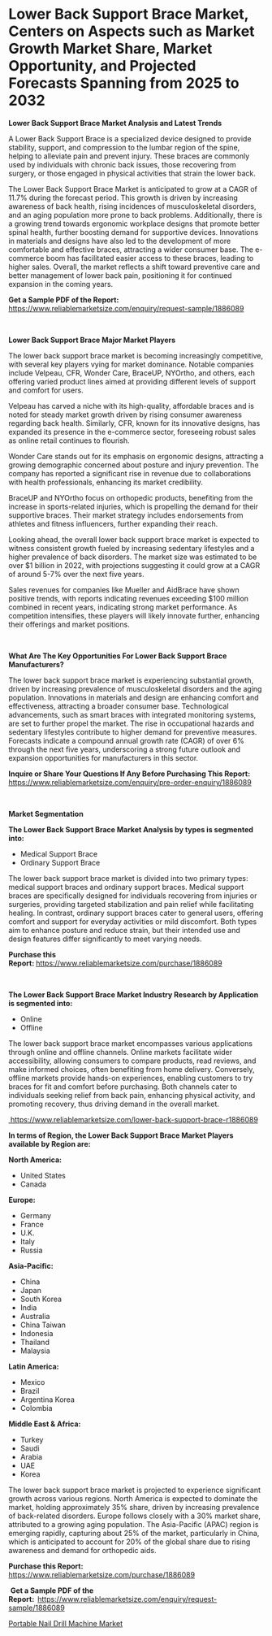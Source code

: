 <p><h1>Lower Back Support Brace Market, Centers on Aspects such as Market Growth Market Share, Market Opportunity, and Projected Forecasts Spanning from 2025 to 2032</h1></p><p><strong>Lower Back Support Brace Market Analysis and Latest Trends</strong></p>
<p><p>A Lower Back Support Brace is a specialized device designed to provide stability, support, and compression to the lumbar region of the spine, helping to alleviate pain and prevent injury. These braces are commonly used by individuals with chronic back issues, those recovering from surgery, or those engaged in physical activities that strain the lower back.</p><p>The Lower Back Support Brace Market is anticipated to grow at a CAGR of 11.7% during the forecast period. This growth is driven by increasing awareness of back health, rising incidences of musculoskeletal disorders, and an aging population more prone to back problems. Additionally, there is a growing trend towards ergonomic workplace designs that promote better spinal health, further boosting demand for supportive devices. Innovations in materials and designs have also led to the development of more comfortable and effective braces, attracting a wider consumer base. The e-commerce boom has facilitated easier access to these braces, leading to higher sales. Overall, the market reflects a shift toward preventive care and better management of lower back pain, positioning it for continued expansion in the coming years.</p></p>
<p><strong>Get a Sample PDF of the Report:&nbsp;</strong> <a href="https://www.reliablemarketsize.com/enquiry/request-sample/1886089?utm_campaign=2212&utm_medium=2&utm_source=Github&utm_content=ia&utm_term=09022025&utm_id=lower-back-support-brace">https://www.reliablemarketsize.com/enquiry/request-sample/1886089</a></p>
<p>&nbsp;</p>
<p><strong>Lower Back Support Brace Major Market Players</strong></p>
<p><p>The lower back support brace market is becoming increasingly competitive, with several key players vying for market dominance. Notable companies include Velpeau, CFR, Wonder Care, BraceUP, NYOrtho, and others, each offering varied product lines aimed at providing different levels of support and comfort for users.</p><p>Velpeau has carved a niche with its high-quality, affordable braces and is noted for steady market growth driven by rising consumer awareness regarding back health. Similarly, CFR, known for its innovative designs, has expanded its presence in the e-commerce sector, foreseeing robust sales as online retail continues to flourish.</p><p>Wonder Care stands out for its emphasis on ergonomic designs, attracting a growing demographic concerned about posture and injury prevention. The company has reported a significant rise in revenue due to collaborations with health professionals, enhancing its market credibility.</p><p>BraceUP and NYOrtho focus on orthopedic products, benefiting from the increase in sports-related injuries, which is propelling the demand for their supportive braces. Their market strategy includes endorsements from athletes and fitness influencers, further expanding their reach.</p><p>Looking ahead, the overall lower back support brace market is expected to witness consistent growth fueled by increasing sedentary lifestyles and a higher prevalence of back disorders. The market size was estimated to be over $1 billion in 2022, with projections suggesting it could grow at a CAGR of around 5-7% over the next five years.</p><p>Sales revenues for companies like Mueller and AidBrace have shown positive trends, with reports indicating revenues exceeding $100 million combined in recent years, indicating strong market performance. As competition intensifies, these players will likely innovate further, enhancing their offerings and market positions.</p></p>
<p>&nbsp;</p>
<p><strong>What Are The Key Opportunities For Lower Back Support Brace Manufacturers?</strong></p>
<p><p>The lower back support brace market is experiencing substantial growth, driven by increasing prevalence of musculoskeletal disorders and the aging population. Innovations in materials and design are enhancing comfort and effectiveness, attracting a broader consumer base. Technological advancements, such as smart braces with integrated monitoring systems, are set to further propel the market. The rise in occupational hazards and sedentary lifestyles contribute to higher demand for preventive measures. Forecasts indicate a compound annual growth rate (CAGR) of over 6% through the next five years, underscoring a strong future outlook and expansion opportunities for manufacturers in this sector.</p></p>
<p><strong>Inquire or Share Your Questions If Any Before Purchasing This Report:</strong> <a href="https://www.reliablemarketsize.com/enquiry/pre-order-enquiry/1886089?utm_campaign=2212&utm_medium=2&utm_source=Github&utm_content=ia&utm_term=09022025&utm_id=lower-back-support-brace">https://www.reliablemarketsize.com/enquiry/pre-order-enquiry/1886089</a></p>
<p>&nbsp;</p>
<p><strong>Market Segmentation</strong></p>
<p><strong>The Lower Back Support Brace Market Analysis by types is segmented into:</strong></p>
<p><ul><li>Medical Support Brace</li><li>Ordinary Support Brace</li></ul></p>
<p><p>The lower back support brace market is divided into two primary types: medical support braces and ordinary support braces. Medical support braces are specifically designed for individuals recovering from injuries or surgeries, providing targeted stabilization and pain relief while facilitating healing. In contrast, ordinary support braces cater to general users, offering comfort and support for everyday activities or mild discomfort. Both types aim to enhance posture and reduce strain, but their intended use and design features differ significantly to meet varying needs.</p></p>
<p><strong>Purchase this Report:&nbsp;</strong><a href="https://www.reliablemarketsize.com/purchase/1886089?utm_campaign=2212&utm_medium=2&utm_source=Github&utm_content=ia&utm_term=09022025&utm_id=lower-back-support-brace">https://www.reliablemarketsize.com/purchase/1886089</a></p>
<p>&nbsp;</p>
<p><strong>The Lower Back Support Brace Market Industry Research by Application is segmented into:</strong></p>
<p><ul><li>Online</li><li>Offline</li></ul></p>
<p><p>The lower back support brace market encompasses various applications through online and offline channels. Online markets facilitate wider accessibility, allowing consumers to compare products, read reviews, and make informed choices, often benefiting from home delivery. Conversely, offline markets provide hands-on experiences, enabling customers to try braces for fit and comfort before purchasing. Both channels cater to individuals seeking relief from back pain, enhancing physical activity, and promoting recovery, thus driving demand in the overall market.</p></p>
<p><a href="https://www.reliablemarketsize.com/lower-back-support-brace-r1886089?utm_campaign=2212&utm_medium=2&utm_source=Github&utm_content=ia&utm_term=09022025&utm_id=lower-back-support-brace">&nbsp;https://www.reliablemarketsize.com/lower-back-support-brace-r1886089</a></p>
<p><strong>In terms of Region, the Lower Back Support Brace Market Players available by Region are:</strong></p>
<p>
    <p> <strong> North America: </strong>
        <ul>
            <li>United States</li>
            <li>Canada</li>
        </ul>
        </p> 
    <p> <strong> Europe: </strong>
        <ul>
            <li>Germany</li>
            <li>France</li>
            <li>U.K.</li>
            <li>Italy</li>
            <li>Russia</li>
        </ul>
        </p> 
    <p> <strong> Asia-Pacific: </strong>
        <ul>
            <li>China</li>
            <li>Japan</li>
            <li>South Korea</li>
            <li>India</li>
            <li>Australia</li>
            <li>China Taiwan</li>
            <li>Indonesia</li>
            <li>Thailand</li>
            <li>Malaysia</li>
        </ul>
        </p> 
    <p> <strong> Latin America: </strong>
        <ul>
            <li>Mexico</li>
            <li>Brazil</li>
            <li>Argentina Korea</li>
            <li>Colombia</li>
        </ul>
        </p> 
    <p> <strong> Middle East & Africa: </strong>
        <ul>
            <li>Turkey</li>
            <li>Saudi</li>
            <li>Arabia</li>
            <li>UAE</li>
            <li>Korea</li>
        </ul>
    </p>
    </p>
<p><p>The lower back support brace market is projected to experience significant growth across various regions. North America is expected to dominate the market, holding approximately 35% share, driven by increasing prevalence of back-related disorders. Europe follows closely with a 30% market share, attributed to a growing aging population. The Asia-Pacific (APAC) region is emerging rapidly, capturing about 25% of the market, particularly in China, which is anticipated to account for 20% of the global share due to rising awareness and demand for orthopedic aids.</p></p>
<p><strong>Purchase this Report: </strong><a href="https://www.reliablemarketsize.com/purchase/1886089?utm_campaign=2212&utm_medium=2&utm_source=Github&utm_content=ia&utm_term=09022025&utm_id=lower-back-support-brace">https://www.reliablemarketsize.com/purchase/1886089</a></p>
<p>&nbsp;<strong>Get a Sample PDF of the Report:&nbsp;&nbsp;</strong><a href="https://www.reliablemarketsize.com/enquiry/request-sample/1886089?utm_campaign=2212&utm_medium=2&utm_source=Github&utm_content=ia&utm_term=09022025&utm_id=lower-back-support-brace">https://www.reliablemarketsize.com/enquiry/request-sample/1886089</a></p>
<p><strong></strong></p>
<p><p><a href="https://github.com/gullattedenna/Market-Research-Report-List-1/blob/main/portable-nail-drill-machine-market.md?utm_campaign=2212&utm_medium=2&utm_source=Github&utm_content=ia&utm_term=09022025&utm_id=lower-back-support-brace">Portable Nail Drill Machine Market</a></p></p>